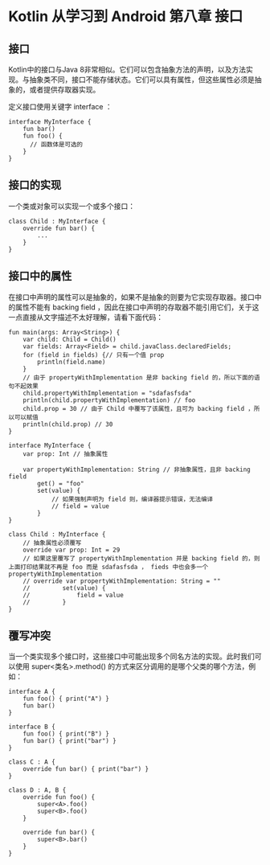 # Kotlin 从学习到 Android 第八章 接口 #
## 接口 ##
Kotlin中的接口与Java 8非常相似。它们可以包含抽象方法的声明，以及方法实现。与抽象类不同，接口不能存储状态。它们可以具有属性，但这些属性必须是抽象的，或者提供存取器实现。

定义接口使用关键字 interface ：

	interface MyInterface {
	    fun bar()
	    fun foo() {
	      // 函数体是可选的
	    }
	}

## 接口的实现 ##
一个类或对象可以实现一个或多个接口：

	class Child : MyInterface {
	    override fun bar() {
	        ...
	    }
	}

## 接口中的属性 ##
在接口中声明的属性可以是抽象的，如果不是抽象的则要为它实现存取器。接口中的属性不能有 backing field ，因此在接口中声明的存取器不能引用它们，关于这一点直接从文字描述不太好理解，请看下面代码：

	fun main(args: Array<String>) {
	    var child: Child = Child()
	    var fields: Array<Field> = child.javaClass.declaredFields;
	    for (field in fields) {// 只有一个值 prop
	        println(field.name)
	    }
		// 由于 propertyWithImplementation 是非 backing field 的，所以下面的语句不起效果
		child.propertyWithImplementation = "sdafasfsda" 
		println(child.propertyWithImplementation) // foo
	    child.prop = 30	// 由于 Child 中覆写了该属性，且可为 backing field ，所以可以赋值
		println(child.prop) // 30
	}
	
	interface MyInterface {
	    var prop: Int // 抽象属性
	
	    var propertyWithImplementation: String // 非抽象属性，且非 backing field
	        get() = "foo"
	        set(value) {
				// 如果强制声明为 field 则，编译器提示错误，无法编译
				// field = value
	        }
	}
	
	class Child : MyInterface {
		// 抽象属性必须覆写
	    override var prop: Int = 29
		// 如果这里覆写了 propertyWithImplementation 并是 backing field 的，则上面打印结果就不再是 foo 而是 sdafasfsda ， fieds 中也会多一个 propertyWithImplementation
		// override var propertyWithImplementation: String = ""
		//         set(value) {
		//             field = value
		//         }
	}


## 覆写冲突 ##
当一个类实现多个接口时，这些接口中可能出现多个同名方法的实现。此时我们可以使用 super<类名>.method() 的方式来区分调用的是哪个父类的哪个方法，例如：

	interface A {
	    fun foo() { print("A") }
	    fun bar()
	}
	
	interface B {
	    fun foo() { print("B") }
	    fun bar() { print("bar") }
	}
	
	class C : A {
	    override fun bar() { print("bar") }
	}
	
	class D : A, B {
	    override fun foo() {
	        super<A>.foo()
	        super<B>.foo()
	    }
	
	    override fun bar() {
	        super<B>.bar()
	    }
	}